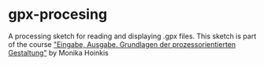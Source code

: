 gpx-procesing
=============

A processing sketch for reading and displaying .gpx files. This sketch is part of the course ["Eingabe, Ausgabe. Grundlagen der prozessorientierten Gestaltung"](https://incom.org/workspace/4693) by Monika Hoinkis 
